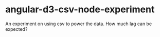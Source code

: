 angular-d3-csv-node-experiment
==============================

An experiment on using csv to power the data.  How much lag can be expected?
